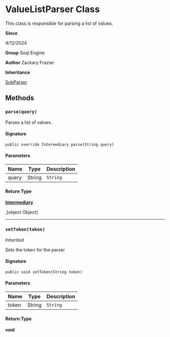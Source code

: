 # ValueListParser Class

This class is responsible for parsing a list of values.

**Since** 

4/12/2024

**Group** Soql Engine

**Author** Zackary Frazier

**Inheritance**

[SubParser](SubParser.md)

## Methods
### `parse(query)`

Parses a list of values.

#### Signature
```apex
public override Intermediary parse(String query)
```

#### Parameters
| Name | Type | Description |
|------|------|-------------|
| query | String | `String` |

#### Return Type
**[Intermediary](Intermediary.md)**

,[object Object]

---

### `setToken(token)`

*Inherited*

Sets the token for the parser

#### Signature
```apex
public void setToken(String token)
```

#### Parameters
| Name | Type | Description |
|------|------|-------------|
| token | String | `String` |

#### Return Type
**void**